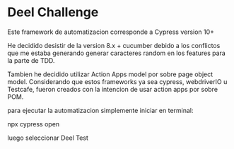 # Deel Challenge

Este framework de automatizacion corresponde a Cypress version 10+

He decidido desistir de la version 8.x + cucumber debido a los conflictos que me estaba generando generar
caracteres random en los features para la parte de TDD.


Tambien he decidido utilizar Action Apps model por sobre page object model.
Considerando que estos frameworks ya sea cypress, webdriverIO u Testcafe, fueron creados con la intencion de usar
action apps por sobre POM.

para ejecutar la automatizacion simplemente iniciar en terminal:

npx cypress open

luego seleccionar Deel Test



